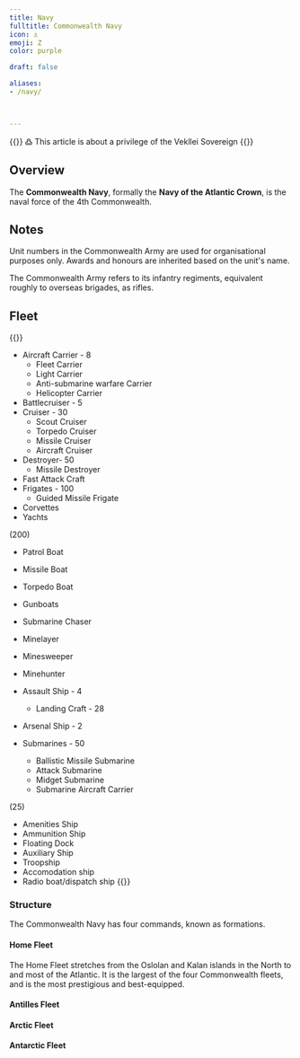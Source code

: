 ```yaml
---
title: Navy
fulltitle: Commonwealth Navy
icon: ⚓️
emoji: Ζ
color: purple

draft: false

aliases:
- /navy/



---
```

{{<note>}}
߷ This article is about a privilege of the Vekllei Sovereign
{{</note>}}

## Overview

The **Commonwealth Navy**, formally the **Navy of the Atlantic Crown**, is the naval force of the 4th Commonwealth.

## Notes

Unit numbers in the Commonwealth Army are used for organisational purposes only. Awards and honours are inherited based on the unit's name.

The Commonwealth Army refers to its infantry regiments, equivalent roughly to overseas brigades, as rifles.


## Fleet

{{<note panel>}}
* Aircraft Carrier - 8
  * Fleet Carrier
  * Light Carrier
  * Anti-submarine warfare Carrier
  * Helicopter Carrier
* Battlecruiser - 5
* Cruiser - 30
  * Scout Cruiser
  * Torpedo Cruiser
  * Missile Cruiser
  * Aircraft Cruiser
* Destroyer- 50
  * Missile Destroyer
* Fast Attack Craft
* Frigates - 100
  * Guided Missile Frigate
* Corvettes
* Yachts


(200)
* Patrol Boat
* Missile Boat
* Torpedo Boat
* Gunboats
* Submarine Chaser

* Minelayer
* Minesweeper
* Minehunter

* Assault Ship - 4
  * Landing Craft - 28
* Arsenal Ship - 2
* Submarines - 50
  * Ballistic Missile Submarine
  * Attack Submarine
  * Midget Submarine
  * Submarine Aircraft Carrier

(25)
* Amenities Ship
* Ammunition Ship
* Floating Dock
* Auxiliary Ship
* Troopship
* Accomodation ship
* Radio boat/dispatch ship
{{</note>}}

### Structure

The Commonwealth Navy has four commands, known as formations.

#### Home Fleet

The Home Fleet stretches from the Oslolan and Kalan islands in the North to and most of the Atlantic. It is the largest of the four Commonwealth fleets, and is the most prestigious and best-equipped.

#### Antilles Fleet

#### Arctic Fleet

#### Antarctic Fleet




